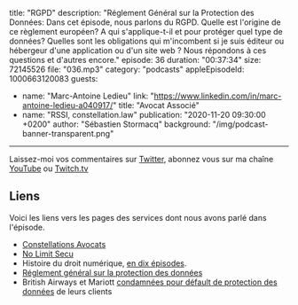 title: "RGPD"
description: "Réglement Général sur la Protection des Données: Dans cet épisode, nous parlons du RGPD. Quelle est l'origine de ce règlement européen? A qui s'applique-t-il et pour protéger quel type de données? Quelles sont les obligations qui m'incombent si je suis éditeur ou hébergeur d'une application ou d'un site web ? Nous répondons à ces questions et d'autres encore."
episode: 36
duration: "00:37:34"
size: 72145526
file: "036.mp3"
category: "podcasts"
appleEpisodeId: 1000663120083
guests:
  - name: "Marc-Antoine Ledieu"
    link: "https://www.linkedin.com/in/marc-antoine-ledieu-a040917/"
    title: "Avocat Associé"
  - name: "RSSI, constellation.law"
publication: "2020-11-20 09:30:00 +0200"
author: "Sébastien Stormacq"
background: "/img/podcast-banner-transparent.png"
---

Laissez-moi vos commentaires sur [Twitter](https://twitter.com/sebsto), abonnez vous sur ma chaîne [YouTube](https://www.youtube.com/sebsto) ou [Twitch.tv](https://www.twitch.tv/sebAWS)

## Liens

Voici les liens vers les pages des services dont nous avons parlé dans l'épisode.

- [Constellations Avocats](https://constellation-avocats.fr) 
- [No Limit Secu](https://www.nolimitsecu.fr)
- Histoire du droit numérique, [en dix épisodes](https://www.nolimitsecu.fr/category/histoire-du-droit-du-numerique/).
- [Réglement général sur la protection des données](https://www.cnil.fr/fr/reglement-europeen-protection-donnees)
- British Airways et Mariott [condamnées pour défault de protection des données](https://www.lemonde.fr/pixels/article/2020/11/02/british-airways-et-marriott-ecopent-de-lourdes-amendes-pour-des-donnees-personnelles-mal-securisees_6058212_4408996.html) de leurs clients